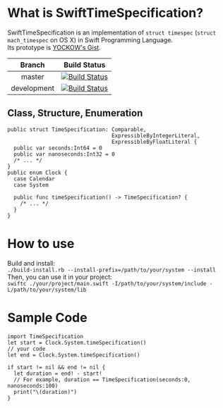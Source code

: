 # What is SwiftTimeSpecification?
SwiftTimeSpecification is an implementation of `struct timespec` (`struct mach_timespec` on OS X) in Swift Programming Language.  
Its prototype is [YOCKOW's Gist](https://gist.github.com/YOCKOW/12d9607cb30f40b79fb2).  

|Branch     |Build Status                                                                                                                                      |
|:---------:|:------------------------------------------------------------------------------------------------------------------------------------------------:|
|master     |[![Build Status](https://travis-ci.org/YOCKOW/SwiftTimeSpecification.svg?branch=master)     ](https://travis-ci.org/YOCKOW/SwiftTimeSpecification)|
|development|[![Build Status](https://travis-ci.org/YOCKOW/SwiftTimeSpecification.svg?branch=development)](https://travis-ci.org/YOCKOW/SwiftTimeSpecification)|

## Class, Structure, Enumeration
```
public struct TimeSpecification: Comparable,
                                 ExpressibleByIntegerLiteral,
                                 ExpressibleByFloatLiteral {
  public var seconds:Int64 = 0
  public var nanoseconds:Int32 = 0
  /* ... */
}
public enum Clock {
  case Calendar
  case System
  
  public func timeSpecification() -> TimeSpecification? {
    /* ... */
  }
}
```

# How to use
Build and install:  
`./build-install.rb --install-prefix=/path/to/your/system --install`  
Then, you can use it in your project:  
`swiftc ./your/project/main.swift -I/path/to/your/system/include -L/path/to/your/system/lib`  

# Sample Code
```
import TimeSpecification
let start = Clock.System.timeSpecification()
// your code
let end = Clock.System.timeSpecification()

if start != nil && end != nil {
  let duration = end! - start!
  // For example, duration == TimeSpecification(seconds:0, nanoseconds:100)
  print("\(duration)") 
}
```
